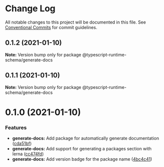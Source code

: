 # Change Log

All notable changes to this project will be documented in this file.
See [Conventional Commits](https://conventionalcommits.org) for commit guidelines.

## 0.1.2 (2021-01-10)

**Note:** Version bump only for package @typescript-runtime-schema/generate-docs





## 0.1.1 (2021-01-10)

**Note:** Version bump only for package @typescript-runtime-schema/generate-docs





# 0.1.0 (2021-01-10)


### Features

* **generate-docs:** Add package for automatically generate documentation ([cda51bf](https://github.com/simonlovesyou/typescript-schema/commit/cda51bf3573c14c49e10a6f5618c04557cb207b6))
* **generate-docs:** Add support for generating a packages section with lerna ([cc474fd](https://github.com/simonlovesyou/typescript-schema/commit/cc474fd469275720dd75f4f98f77206d19874b02))
* **generate-docs:** Add version badge for the package name ([4bc4c41](https://github.com/simonlovesyou/typescript-schema/commit/4bc4c417c280e79d9fc53bb8726b89eec3399f05))
